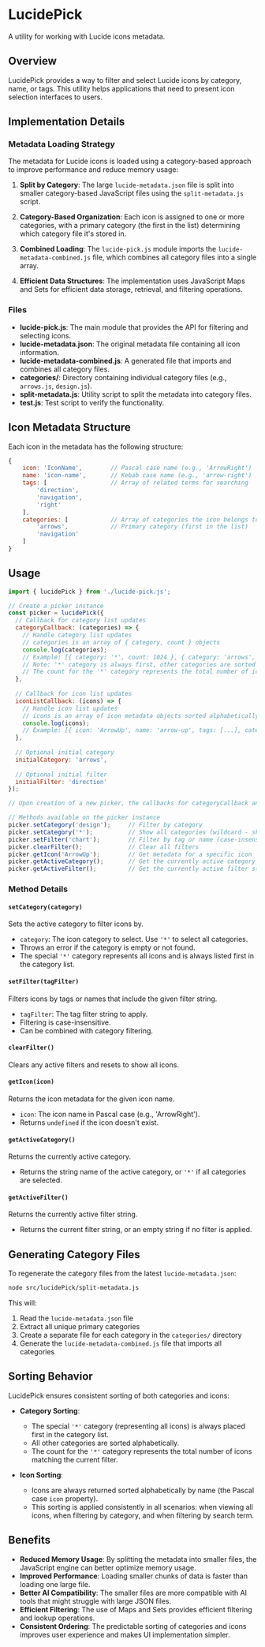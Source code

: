 # LucidePick

A utility for working with Lucide icons metadata.

## Overview

LucidePick provides a way to filter and select Lucide icons by category, name, or tags. This utility helps applications that need to present icon selection interfaces to users.

## Implementation Details

### Metadata Loading Strategy

The metadata for Lucide icons is loaded using a category-based approach to improve performance and reduce memory usage:

1. **Split by Category**: The large `lucide-metadata.json` file is split into smaller category-based JavaScript files using the `split-metadata.js` script.

2. **Category-Based Organization**: Each icon is assigned to one or more categories, with a primary category (the first in the list) determining which category file it's stored in.

3. **Combined Loading**: The `lucide-pick.js` module imports the `lucide-metadata-combined.js` file, which combines all category files into a single array.

4. **Efficient Data Structures**: The implementation uses JavaScript Maps and Sets for efficient data storage, retrieval, and filtering operations.

### Files

- **lucide-pick.js**: The main module that provides the API for filtering and selecting icons.
- **lucide-metadata.json**: The original metadata file containing all icon information.
- **lucide-metadata-combined.js**: A generated file that imports and combines all category files.
- **categories/**: Directory containing individual category files (e.g., `arrows.js`, `design.js`).
- **split-metadata.js**: Utility script to split the metadata into category files.
- **test.js**: Test script to verify the functionality.

## Icon Metadata Structure

Each icon in the metadata has the following structure:

```javascript
{
    icon: 'IconName',        // Pascal case name (e.g., 'ArrowRight')
    name: 'icon-name',       // Kebab case name (e.g., 'arrow-right')
    tags: [                  // Array of related terms for searching
        'direction',
        'navigation',
        'right'
    ],
    categories: [            // Array of categories the icon belongs to
        'arrows',            // Primary category (first in the list)
        'navigation'
    ]
}
```

## Usage

```javascript
import { lucidePick } from './lucide-pick.js';

// Create a picker instance
const picker = lucidePick({
  // Callback for category list updates
  categoryCallback: (categories) => {
    // Handle category list updates
    // categories is an array of { category, count } objects
    console.log(categories);
    // Example: [{ category: '*', count: 1024 }, { category: 'arrows', count: 24 }, { category: 'design', count: 18 }]
    // Note: '*' category is always first, other categories are sorted alphabetically
    // The count for the '*' category represents the total number of icons matching the current filter
  },
  
  // Callback for icon list updates
  iconListCallback: (icons) => {
    // Handle icon list updates
    // icons is an array of icon metadata objects sorted alphabetically by name
    console.log(icons);
    // Example: [{ icon: 'ArrowUp', name: 'arrow-up', tags: [...], categories: [...] }]
  },
  
  // Optional initial category
  initialCategory: 'arrows',
  
  // Optional initial filter
  initialFilter: 'direction'
});

// Upon creation of a new picker, the callbacks for categoryCallback and iconListCallback will be called after the initial filter and category are set.

// Methods available on the picker instance
picker.setCategory('design');     // Filter by category
picker.setCategory('*');          // Show all categories (wildcard - shows all icons)
picker.setFilter('chart');        // Filter by tag or name (case-insensitive)
picker.clearFilter();             // Clear all filters
picker.getIcon('ArrowUp');        // Get metadata for a specific icon
picker.getActiveCategory();       // Get the currently active category
picker.getActiveFilter();         // Get the currently active filter string
```

### Method Details

#### `setCategory(category)`

Sets the active category to filter icons by.

- `category`: The icon category to select. Use `'*'` to select all categories.
- Throws an error if the category is empty or not found.
- The special `'*'` category represents all icons and is always listed first in the category list.

#### `setFilter(tagFilter)`

Filters icons by tags or names that include the given filter string.

- `tagFilter`: The tag filter string to apply.
- Filtering is case-insensitive.
- Can be combined with category filtering.

#### `clearFilter()`

Clears any active filters and resets to show all icons.

#### `getIcon(icon)`

Returns the icon metadata for the given icon name.

- `icon`: The icon name in Pascal case (e.g., 'ArrowRight').
- Returns `undefined` if the icon doesn't exist.

#### `getActiveCategory()`

Returns the currently active category.

- Returns the string name of the active category, or `'*'` if all categories are selected.

#### `getActiveFilter()`

Returns the currently active filter string.

- Returns the current filter string, or an empty string if no filter is applied.

## Generating Category Files

To regenerate the category files from the latest `lucide-metadata.json`:

```bash
node src/lucidePick/split-metadata.js
```

This will:
1. Read the `lucide-metadata.json` file
2. Extract all unique primary categories
3. Create a separate file for each category in the `categories/` directory
4. Generate the `lucide-metadata-combined.js` file that imports all categories

## Sorting Behavior

LucidePick ensures consistent sorting of both categories and icons:

- **Category Sorting**: 
  - The special `'*'` category (representing all icons) is always placed first in the category list.
  - All other categories are sorted alphabetically.
  - The count for the `'*'` category represents the total number of icons matching the current filter.

- **Icon Sorting**:
  - Icons are always returned sorted alphabetically by name (the Pascal case `icon` property).
  - This sorting is applied consistently in all scenarios: when viewing all icons, when filtering by category, and when filtering by search term.

## Benefits

- **Reduced Memory Usage**: By splitting the metadata into smaller files, the JavaScript engine can better optimize memory usage.
- **Improved Performance**: Loading smaller chunks of data is faster than loading one large file.
- **Better AI Compatibility**: The smaller files are more compatible with AI tools that might struggle with large JSON files.
- **Efficient Filtering**: The use of Maps and Sets provides efficient filtering and lookup operations.
- **Consistent Ordering**: The predictable sorting of categories and icons improves user experience and makes UI implementation simpler.

